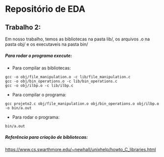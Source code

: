 # Repositório de EDA

## Trabalho 2:

Em nosso trabalho, temos as bibliotecas na pasta lib/, os arquivos .o na pasta obj/  e os executaveis na pasta bin/

##### Para rodar o programa execute:

* Para compilar as bibliotecas:

```
gcc -o obj/file_manipulation.o -c lib/file_manipulation.c
gcc -o obj/bin_operations.o -c lib/bin_operations.c
gcc -o obj/ilbp.o -c lib/ilbp.c

```

* Para compilar o programa:

```
gcc projeto2.c obj/file_manipulation.o obj/bin_operations.o obj/ilbp.o -o bin/a.out

```

* Para rodar o programa:

```
bin/a.out

```


##### Referência para criação de bibliotecas:

https://www.cs.swarthmore.edu/~newhall/unixhelp/howto_C_libraries.html

